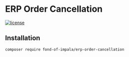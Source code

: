 # ERP Order Cancellation
[![license](https://img.shields.io/github/license/fond-of-impala/erp-order-cancellation.svg)](https://packagist.org/packages/fond-of-impala/erp-order-cancellation)

## Installation

```
composer require fond-of-impala/erp-order-cancellation
```
